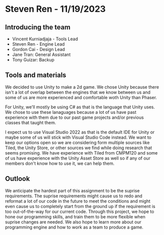 # Steven Ren - 11/19/2023
## Introducing the team
- Vincent Kurniadjaja - Tools Lead
- Steven Ren - Engine Lead
- Gordon Cai - Design Lead
- Jane Tran: General Assistant
- Tony Guizar: Backup

## Tools and materials
We decided to use Unity to make a 2d game. We chose Unity because there isn't a lot of overlap between the engines that we know between us and some of us are more experienced and comfortable woth Unity than Phaser.

For Unity, we'll mostly be using C# as that is the language that Unity uses. We chose to use these lanaguages because a lot of us have past experience with them due to our past game projects and/or previous classes that taught them.

I expect us to use Visual Studio 2022 as that is the default IDE for Unity or maybe some of us will stick with Visual Studio Code instead. We want to keep our options open so we are considering form multiple sources like Tiled, the Unity Store, or other sources we find while doing research that seems promising. We have experience with Tiled from CMPM120 and some of us have experience with the Unity Asset Store as well so if any of our members don't know how to use it, we can help them.

## Outlook
We anticipate the hardest part of this assignment to be the suprise requirements. The suprise requirements might cause us to redo and reformat a lot of our code in the future to meet the conditions and might even cause us to completely start from the ground up if the requirement is too out-of-the-way for our current code. 
Through this project, we hope to hone our programming skills, and train them to be more flexible when suprise changes are needed. We also hope to learn more about our programming engine and how to work as a team to produce a game.
